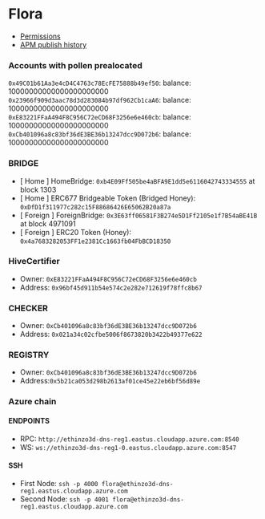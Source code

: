 # Flora

- [Permissions](./permissions.yml)
- [APM publish history](./deploys.yml)

### Accounts with pollen prealocated

`0x49C01b61Aa3e4cD4C4763c78EcFE75888b49ef50`: balance: 10000000000000000000000
`0x23966f909d3aac78d3d283084b97df962Cb1caA6`: balance: 10000000000000000000000
`0xE83221FFaA494F8C956C72eCD68F3256e6e460cb`: balance: 10000000000000000000000
`0xCb401096a8c83bf36dE3BE36b13247dcc9D072b6`: balance: 10000000000000000000000

### BRIDGE

- [   Home  ] HomeBridge: `0xb4E09Ff505be4aBFA9E1dd5e6116042743334555` at block 1303
- [   Home  ] ERC677 Bridgeable Token (Bridged Honey): `0xDfD1f311977c282c15F88686426E65062B20a87a`
- [ Foreign ] ForeignBridge: `0x3E63ff06581F3B274e5D1Ff2105e1f7B54aBE41B` at block 4971091
- [ Foreign ] ERC20 Token (Honey): `0x4a7683282053FF1e2381Cc1663fb04FbBCD18350`

### HiveCertifier

- Owner: `0xE83221FFaA494F8C956C72eCD68F3256e6e460cb`
- Address: `0x96bf45d911b54e574c2e282e712619f78ffc8b67`

### CHECKER

- Owner: `0xCb401096a8c83bf36dE3BE36b13247dcc9D072b6`
- Address: `0x021a34c02cfbe5006f8673820b3422b49377e622`

### REGISTRY

- Owner: `0xCb401096a8c83bf36dE3BE36b13247dcc9D072b6`
- Address:`0x5b21ca053d298b2613af01ce45e22eb6bf56d89e`

### Azure chain

#### ENDPOINTS

- RPC: `http://ethinzo3d-dns-reg1.eastus.cloudapp.azure.com:8540`
- WS: `ws://ethinzo3d-dns-reg1-0.eastus.cloudapp.azure.com:8547`

#### SSH
- First Node: `ssh -p 4000 flora@ethinzo3d-dns-reg1.eastus.cloudapp.azure.com`
- Second Node: `ssh -p 4001 flora@ethinzo3d-dns-reg1.eastus.cloudapp.azure.com`